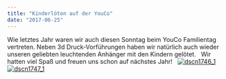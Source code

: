 ```yaml
---
title: "Kinderlöten auf der YouCo"
date: "2017-06-25"
---
```


Wie letztes Jahr waren wir auch diesen Sonntag beim YouCo Familientag vertreten. Neben 3d Druck-Vorführungen haben wir natürlich auch wieder unseren geliebten leuchtenden Anhänger mit den Kindern gelötet.   Wir hatten viel Spaß und freuen uns schon auf nächstes Jahr!   [![dscn1746_1](images/DSCN1746_1-300x225.jpg)](https://hackzogtum-coburg.de/wp-content/uploads/2017/06/DSCN1746_1.jpg) [![dscn1747_1](images/DSCN1747_1-300x225.jpg)](https://hackzogtum-coburg.de/wp-content/uploads/2017/06/DSCN1747_1.jpg)
